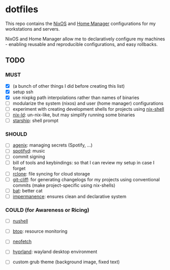 # dotfiles

This repo contains the [NixOS](https://github.com/NixOS/nixpkgs) and [Home Manager](https://github.com/nix-community/home-manager) configurations for my workstations and servers.

NixOS and Home Manager allow me to declaratively configure my machines - enabling reusable and reproducible configurations, and easy rollbacks.

## TODO

### MUST

- [x] (a bunch of other things I did before creating this list)
- [x] setup ssh
- [x] use nixpkg path interpolations rather than names of binaries
- [ ] modularize the system (nixos) and user (home manager) configurations
- [ ] experiment with creating development shells for projects using [nix-shell](https://nixos.org/manual/nix/stable/command-ref/nix-shell)
- [ ] [nix-ld](https://github.com/Mic92/nix-ld): un-nix-like, but may simplify running some binaries
- [ ] [starship](https://github.com/starship/starship): shell prompt

### SHOULD

- [ ] [agenix](https://github.com/ryantm/agenix): managing secrets (Spotify, ...)
- [ ] [spotifyd](https://github.com/Spotifyd/spotifyd): music
- [ ] commit signing
- [ ] bill of tools and keybindings: so that I can review my setup in case I forget
- [ ] [rclone](https://github.com/rclone/rclone): file syncing for cloud storage
- [ ] [git-cliff](https://github.com/orhun/git-cliff): for generating changelogs for my projects using conventional commits (make project-specific using nix-shells)
- [ ] [bat](https://github.com/sharkdp/bat): better cat
- [ ] [impermanence](https://github.com/nix-community/impermanence): ensures clean and declarative system

### COULD (for Awareness or Ricing)

- [ ] [nushell](https://github.com/nushell/nushell)
- [ ] [btop](https://github.com/aristocratos/btop): resource monitoring
- [ ] [neofetch](https://github.com/dylanaraps/neofetch)
- [ ] [hyprland](https://github.com/hyprwm/Hyprland): wayland desktop environment
- [ ] custom grub theme (background image, fixed text)

